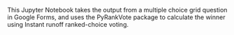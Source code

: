 This Jupyter Notebook takes the output from a multiple choice grid question in Google Forms, and uses the PyRankVote package to calculate the winner using Instant runoff ranked-choice voting.
